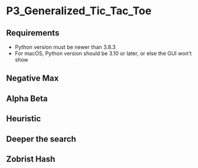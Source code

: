 # P3_Generalized_Tic_Tac_Toe
## Requirements
* Python version must be newer than 3.8.3
* For macOS, Python version should be 3.10 or later, or else the GUI won't show
## Negative Max
## Alpha Beta
## Heuristic
## Deeper the search
## Zobrist Hash